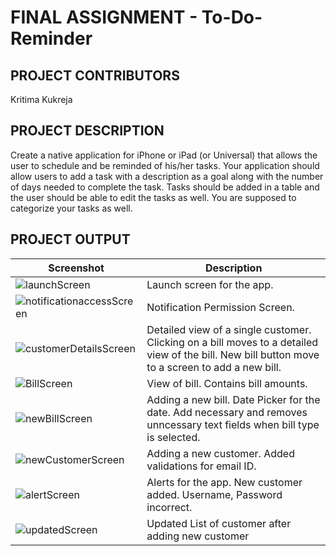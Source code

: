 # FINAL ASSIGNMENT - To-Do-Reminder

## PROJECT CONTRIBUTORS

Kritima Kukreja

## PROJECT DESCRIPTION

Create a native application for iPhone or iPad (or Universal) that allows the user to schedule and be reminded of his/her tasks. Your application should allow users to add a task with a description as a goal along with the number of days needed to complete the task. Tasks should be added in a table and the user should be able to edit the tasks as well. You are supposed to categorize your tasks as well.

## PROJECT OUTPUT
Screenshot | Description
--- | ---
<img src="https://i93.servimg.com/u/f93/18/45/29/87/screen13.png" alt="launchScreen"/> | Launch screen for the app.
<img src="https://i93.servimg.com/u/f93/18/45/29/87/screen14.png" alt="notificationaccessScreen"/> | Notification Permission Screen.
<img src="https://i93.servimg.com/u/f93/18/45/29/87/custom10.jpg" alt="customerDetailsScreen"/> | Detailed view of a single customer. Clicking on a bill moves to a detailed view of the bill. New bill button move to a screen to add a new bill.
<img src="https://i93.servimg.com/u/f93/18/45/29/87/billde10.png" alt="BillScreen"/> | View of bill. Contains bill amounts. 
<img src="https://i93.servimg.com/u/f93/18/45/29/87/newbil10.png" alt="newBillScreen"/> | Adding a new bill. Date Picker for the date. Add necessary and removes unncessary text fields when bill type is selected.
<img src="https://i93.servimg.com/u/f93/18/45/29/87/screen10.png" alt="newCustomerScreen"/> | Adding a new customer. Added validations for email ID. 
<img src="https://i93.servimg.com/u/f93/18/45/29/87/newcus13.png" alt="alertScreen"/> | Alerts for the app. New customer added. Username, Password incorrect. 
<img src="https://i93.servimg.com/u/f93/18/45/29/87/newcus14.png" alt="updatedScreen"/> | Updated List of customer after adding new customer
